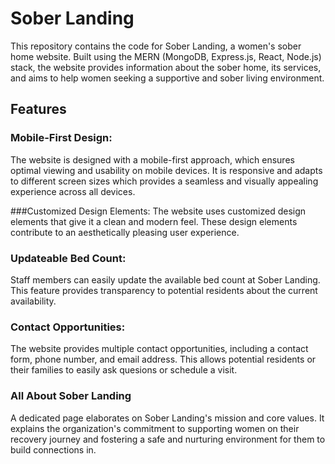 # Sober Landing
This repository contains the code for Sober Landing, a women's sober home website. Built using the MERN (MongoDB, Express.js, React, Node.js) stack, the website provides information about the sober home, its services, and aims to help women seeking a supportive and sober living environment.

## Features

### Mobile-First Design:
The website is designed with a mobile-first approach, which ensures optimal viewing and usability on mobile devices. It is responsive and adapts to different screen sizes which provides a seamless and visually appealing experience across all devices.

###Customized Design Elements: 
The website uses customized design elements that give it a clean and modern feel. These design elements contribute to an aesthetically pleasing user experience.

### Updateable Bed Count: 
Staff members can easily update the available bed count at Sober Landing. This feature provides transparency to potential residents about the current availability.

### Contact Opportunities: 
The website provides multiple contact opportunities, including a contact form, phone number, and email address. This allows potential residents or their families to easily ask quesions or schedule a visit.

### All About Sober Landing
A dedicated page elaborates on Sober Landing's mission and core values. It explains the organization's commitment to supporting women on their recovery journey and fostering a safe and nurturing environment for them to build connections in.
